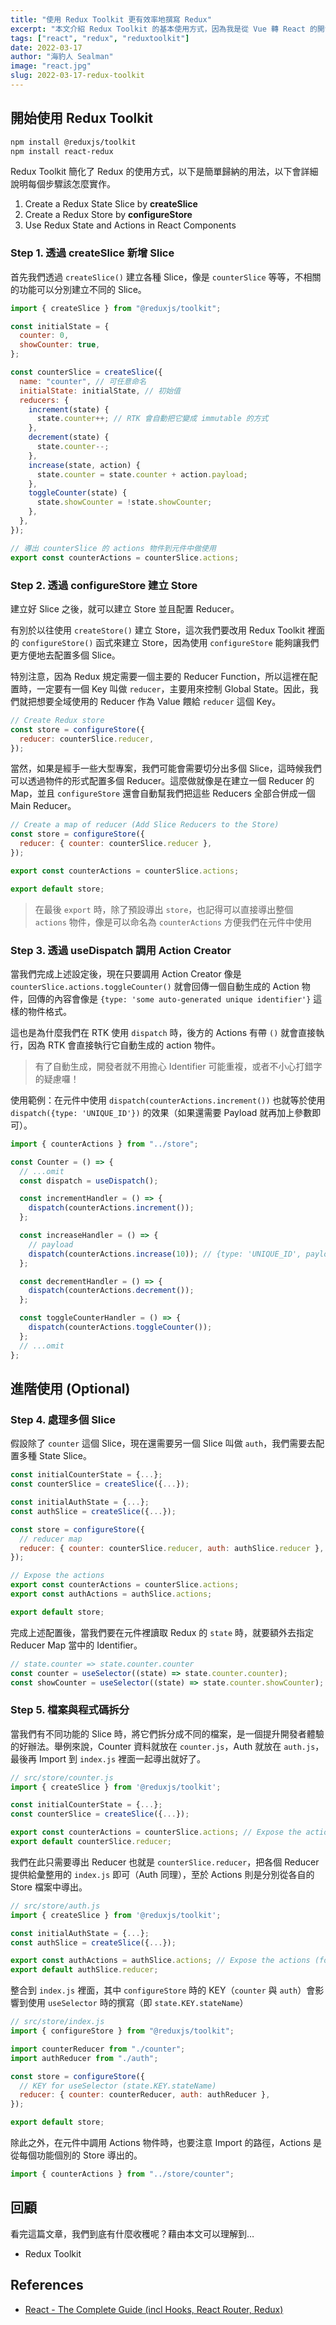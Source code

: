 ```yaml
---
title: "使用 Redux Toolkit 更有效率地撰寫 Redux"
excerpt: "本文介紹 Redux Toolkit 的基本使用方式，因為我是從 Vue 轉 React 的開發者，第一眼看到 Redux Toolkit 真的眼睛為之一亮！裡面使用到的觀念與 Vuex 相仿，非常好理解，撰寫的結構也相當有條理喔。"
tags: ["react", "redux", "reduxtoolkit"]
date: 2022-03-17
author: "海豹人 Sealman"
image: "react.jpg"
slug: 2022-03-17-redux-toolkit
---
```


## 開始使用 Redux Toolkit

```bash
npm install @reduxjs/toolkit
npm install react-redux
```

Redux Toolkit 簡化了 Redux 的使用方式，以下是簡單歸納的用法，以下會詳細說明每個步驟該怎麼實作。

1. Create a Redux State Slice by **createSlice**
2. Create a Redux Store by **configureStore**
3. Use Redux State and Actions in React Components

### Step 1. 透過 createSlice 新增 Slice

首先我們透過 `createSlice()` 建立各種 Slice，像是 `counterSlice` 等等，不相關的功能可以分別建立不同的 Slice。

```jsx
import { createSlice } from "@reduxjs/toolkit";

const initialState = {
  counter: 0,
  showCounter: true,
};

const counterSlice = createSlice({
  name: "counter", // 可任意命名
  initialState: initialState, // 初始值
  reducers: {
    increment(state) {
      state.counter++; // RTK 會自動把它變成 immutable 的方式
    },
    decrement(state) {
      state.counter--;
    },
    increase(state, action) {
      state.counter = state.counter + action.payload;
    },
    toggleCounter(state) {
      state.showCounter = !state.showCounter;
    },
  },
});

// 導出 counterSlice 的 actions 物件到元件中做使用
export const counterActions = counterSlice.actions;
```

### Step 2. 透過 configureStore 建立 Store

建立好 Slice 之後，就可以建立 Store 並且配置 Reducer。

有別於以往使用 `createStore()` 建立 Store，這次我們要改用 Redux Toolkit 裡面的 `configureStore()` 函式來建立 Store，因為使用 `configureStore` 能夠讓我們更方便地去配置多個 Slice。

特別注意，因為 Redux 規定需要一個主要的 Reducer Function，所以這裡在配置時，一定要有一個 Key 叫做 `reducer`，主要用來控制 Global State。因此，我們就把想要全域使用的 Reducer 作為 Value 餵給 `reducer` 這個 Key。

```jsx
// Create Redux store
const store = configureStore({
  reducer: counterSlice.reducer,
});
```

當然，如果是經手一些大型專案，我們可能會需要切分出多個 Slice，這時候我們可以透過物件的形式配置多個 Reducer。這麼做就像是在建立一個 Reducer 的 Map，並且 `configureStore` 還會自動幫我們把這些 Reducers 全部合併成一個 Main Reducer。

```jsx
// Create a map of reducer (Add Slice Reducers to the Store)
const store = configureStore({
  reducer: { counter: counterSlice.reducer },
});

export const counterActions = counterSlice.actions;

export default store;
```

> 在最後 `export` 時，除了預設導出 `store`，也記得可以直接導出整個 `actions` 物件，像是可以命名為 `counterActions` 方便我們在元件中使用

### Step 3. 透過 useDispatch 調用 Action Creator

當我們完成上述設定後，現在只要調用 Action Creator 像是 `counterSlice.actions.toggleCounter()` 就會回傳一個自動生成的 Action 物件，回傳的內容會像是 `{type: 'some auto-generated unique identifier'}` 這樣的物件格式。

這也是為什麼我們在 RTK 使用 `dispatch` 時，後方的 Actions 有帶 `()` 就會直接執行，因為 RTK 會直接執行它自動生成的 action 物件。

> 有了自動生成，開發者就不用擔心 Identifier 可能重複，或者不小心打錯字的疑慮囉！

使用範例：在元件中使用 `dispatch(counterActions.increment())` 也就等於使用 `dispatch({type: 'UNIQUE_ID'})` 的效果（如果還需要 Payload 就再加上參數即可）。

```jsx
import { counterActions } from "../store";

const Counter = () => {
  // ...omit
  const dispatch = useDispatch();

  const incrementHandler = () => {
    dispatch(counterActions.increment());
  };

  const increaseHandler = () => {
    // payload
    dispatch(counterActions.increase(10)); // {type: 'UNIQUE_ID', payload: 10}
  };

  const decrementHandler = () => {
    dispatch(counterActions.decrement());
  };

  const toggleCounterHandler = () => {
    dispatch(counterActions.toggleCounter());
  };
  // ...omit
};
```

## 進階使用 (Optional)

### Step 4. 處理多個 Slice

假設除了 `counter` 這個 Slice，現在還需要另一個 Slice 叫做 `auth`，我們需要去配置多種 State Slice。

```jsx
const initialCounterState = {...};
const counterSlice = createSlice({...});

const initialAuthState = {...};
const authSlice = createSlice({...});

const store = configureStore({
  // reducer map
  reducer: { counter: counterSlice.reducer, auth: authSlice.reducer },
});

// Expose the actions
export const counterActions = counterSlice.actions;
export const authActions = authSlice.actions;

export default store;
```

完成上述配置後，當我們要在元件裡讀取 Redux 的 `state` 時，就要額外去指定 Reducer Map 當中的 Identifier。

```jsx
// state.counter => state.counter.counter
const counter = useSelector((state) => state.counter.counter);
const showCounter = useSelector((state) => state.counter.showCounter);
```

### Step 5. 檔案與程式碼拆分

當我們有不同功能的 Slice 時，將它們拆分成不同的檔案，是一個提升開發者體驗的好辦法。舉例來說，Counter 資料就放在 `counter.js`，Auth 就放在 `auth.js`，最後再 Import 到 `index.js` 裡面一起導出就好了。

```jsx
// src/store/counter.js
import { createSlice } from '@reduxjs/toolkit';

const initialCounterState = {...};
const counterSlice = createSlice({...});

export const counterActions = counterSlice.actions; // Expose the actions
export default counterSlice.reducer;
```

我們在此只需要導出 Reducer 也就是 `counterSlice.reducer`，把各個 Reducer 提供給彙整用的 `index.js` 即可（Auth 同理），至於 Actions 則是分別從各自的 Store 檔案中導出。

```jsx
// src/store/auth.js
import { createSlice } from '@reduxjs/toolkit';

const initialAuthState = {...};
const authSlice = createSlice({...});

export const authActions = authSlice.actions; // Expose the actions (for dispatch)
export default authSlice.reducer;
```

整合到 `index.js` 裡面，其中 `configureStore` 時的 KEY（`counter` 與 `auth`）會影響到使用 `useSelector` 時的撰寫（即 `state.KEY.stateName`）

```jsx
// src/store/index.js
import { configureStore } from "@reduxjs/toolkit";

import counterReducer from "./counter";
import authReducer from "./auth";

const store = configureStore({
  // KEY for useSelector (state.KEY.stateName)
  reducer: { counter: counterReducer, auth: authReducer },
});

export default store;
```

除此之外，在元件中調用 Actions 物件時，也要注意 Import 的路徑，Actions 是從每個功能個別的 Store 導出的。

```jsx
import { counterActions } from "../store/counter";
```

## 回顧

看完這篇文章，我們到底有什麼收穫呢？藉由本文可以理解到…

- Redux Toolkit

## References

- [React - The Complete Guide (incl Hooks, React Router, Redux)](https://www.udemy.com/course/react-the-complete-guide-incl-redux/)
